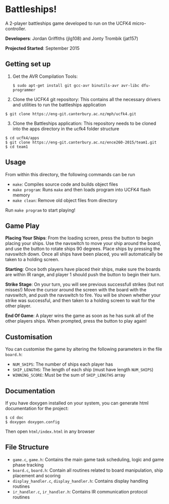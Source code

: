 # Battleships!

A 2-player battleships game developed to run on the UCFK4 micro-controller.

**Developers**: Jordan Griffiths (jlg108) and Jonty Trombik (jat157)

**Projected Started**: September 2015


## Getting set up

1. Get the AVR Compilation Tools:
    ```
    $ sudo apt-get install git gcc-avr binutils-avr avr-libc dfu-programmer
    ```


2. Clone the UCFK4 git repository: This contains all the necessary drivers and utilities to run the battleships application
```
$ git clone https://eng-git.canterbury.ac.nz/mph/ucfk4.git
```


3. Clone the Battleships application: This repository needs to be cloned into the apps directory in the ucfk4 folder structure
```
$ cd ucfk4/apps
$ git clone https://eng-git.canterbury.ac.nz/ence260-2015/team1.git
$ cd team1
```

## Usage

From within this directory, the following commands can be run

- `make`: Compiles source code and builds object files
- `make program`: Runs `make` and then loads program into UCFK4 flash memory
- `make clean`: Remove old object files from directory

Run `make program` to start playing!

## Game Play
**Placing Your Ships**: From the loading screen, press the button to begin placing your ships. Use the navswitch to move your ship around the board, and use the button to rotate ships 90 degrees. Place ships by pressing the navswitch down. Once all ships have been placed, you will automatically be taken to a holding screen.

**Starting**: Once both players have placed their ships, make sure the boards are within IR range, and player 1 should push the button to begin their turn.

**Strike Stage**: On your turn, you will see previous successfull strikes (but not misses!) Move the cursor around the screen with the board with the navswitch, and push the navswitch to fire. You will be shown whether your strike was successful, and then taken to a holding screen to wait for the other player.

**End Of Game**: A player wins the game as soon as he has sunk all of the other players ships. When prompted, press the button to play again!

## Customisation
You can customise the game by altering the following parameters in the file `board.h`:
- `NUM_SHIPS`: The number of ships each player has
- `SHIP_LENGTHS`: The length of each ship (must have length `NUM_SHIPS`)
- `WINNING_SCORE`: Must be the sum of `SHIP_LENGTHS` array

## Documentation
If you have doxygen installed on your system, you can  generate html documentation for the project:

```
$ cd doc
$ doxygen doxygen.config
```

Then open `html/index.html` in any browser

## File Structure
  - `game.c`, `game.h`: Contains the main game task scheduling, logic and game phase tracking
  - `board.c`, `board.h`: Contain all routines related to board manipulation, ship placement and scoring
  - `display_handler.c`, `display_handler.h`: Contains display handling routines
  - `ir_handler.c`, `ir_handler.h`: Contains IR communication protocol routines
